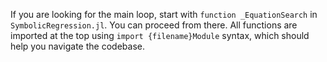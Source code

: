 If you are looking for the main loop, start with `function _EquationSearch` in `SymbolicRegression.jl`. You can proceed from there.
All functions are imported at the top using `import {filename}Module` syntax, which should help you navigate the codebase.

